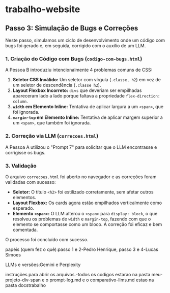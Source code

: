 # trabalho-website
## Passo 3: Simulação de Bugs e Correções

Neste passo, simulamos um ciclo de desenvolvimento onde um código com bugs foi gerado e, em seguida, corrigido com o auxílio de um LLM.

### 1. Criação do Código com Bugs (`codigo-com-bugs.html`)

A Pessoa B introduziu intencionalmente 4 problemas comuns de CSS:
1.  **Seletor CSS Inválido:** Um seletor com vírgula (`.classe, h2`) em vez de um seletor de descendência (`.classe h2`).
2.  **Layout Flexbox Incorreto:** `divs` que deveriam ser empilhadas apareceram lado a lado porque faltava a propriedade `flex-direction: column`.
3.  **`width` em Elemento Inline:** Tentativa de aplicar largura a um `<span>`, que foi ignorada.
4.  **`margin-top` em Elemento Inline:** Tentativa de aplicar margem superior a um `<span>`, que também foi ignorada.

### 2. Correção via LLM (`correcoes.html`)

A Pessoa A utilizou o "Prompt 7" para solicitar que o LLM encontrasse e corrigisse os bugs.

### 3. Validação

O arquivo `correcoes.html` foi aberto no navegador e as correções foram validadas com sucesso:
- **Seletor:** O título `<h2>` foi estilizado corretamente, sem afetar outros elementos.
- **Layout Flexbox:** Os cards agora estão empilhados verticalmente como esperado.
- **Elemento `<span>`:** O LLM alterou o `<span>` para `display: block`, o que resolveu os problemas de `width` e `margin-top`, fazendo com que o elemento se comportasse como um bloco. A correção foi eficaz e bem comentada.

O processo foi concluído com sucesso.
 
papéis (quem fez o quê):passo 1 e 2-Pedro Henrique, passo 3 e 4-Lucas Simoes

LLMs e versões:Gemini e Perplexity

instruções para abrir os arquivos.-todos os codigos estarao na pasta meu-projeto-div-span e o  prompt-log.md e o comparativo-llms.md estao na pasta docstrabalho

